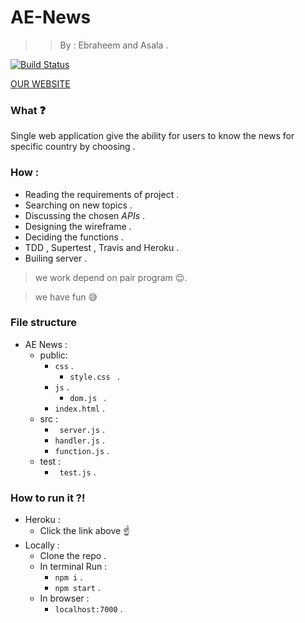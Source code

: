 # AE-News

>>  By : Ebraheem and Asala .

[![Build Status](https://travis-ci.org/FACG5/News-Project.svg?branch=master)](https://travis-ci.com/FACG5/AE-News)



[OUR WEBSITE](https://ae-nwes.herokuapp.com/)

### What :question:

Single web application give the ability for users to know the news for specific country by choosing .


### How :

* Reading the requirements of project .
* Searching on new topics .
* Discussing the chosen _APIs_ .
* Designing the wireframe .
* Deciding the functions .
* TDD , Supertest , Travis and Heroku .
* Builing server .

> we work depend on pair program :relieved:.

> we have fun :sweat_smile:

### File structure 
* AE News :
  * public:
    * ``` css ``` .
        * ``style.css `` .
    * ``` js ``` .
        * ``dom.js `` .
     * ``` index.html ``` .
  * src :
    * ``` server.js``` .
    * ``` handler.js ``` .
    * ``` function.js ``` .
  * test :
    * ``` test.js``` .

### How to run it ?!
* Heroku :
  * Click the link above :point_up:
* Locally :
  * Clone the repo .
  * In terminal Run :
    * ``` npm i ``` .
    * ``` npm start ``` .
  * In browser :
    - ``` localhost:7000 ``` .
